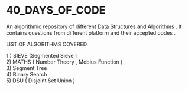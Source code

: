 # 40_DAYS_OF_CODE

An algorithmic repository of different Data Structures and Algorithms . It contains questions from different platform and their 
accepted codes . 


LIST OF ALGORITHMS COVERED

1 ) SIEVE (Segmented Sieve )\
2) MATHS ( Number Theory , Mobius Function )\
3) Segment Tree\
4) Binary Search\
5) DSU ( Disjoint Set Union )
